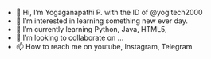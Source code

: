 - 👋 Hi, I’m Yogaganapathi P. with the ID of @yogitech2000
- 👀 I’m interested in learning something new ever day.
- 🌱 I’m currently learning Python, Java, HTML5, 
- 💞️ I’m looking to collaborate on ...
- 📫 How to reach me on youtube, Instagram, Telegram

<!---
yogitech2000/yogitech2000 is a ✨ special ✨ repository because its `README.md` (this file) appears on your GitHub profile.
You can click the Preview link to take a look at your changes.
--->
